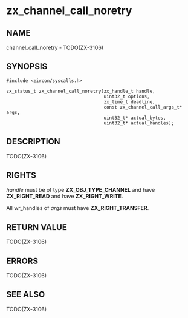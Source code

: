 # zx_channel_call_noretry

## NAME

<!-- Updated by update-docs-from-abigen, do not edit. -->

channel_call_noretry - TODO(ZX-3106)

## SYNOPSIS

<!-- Updated by update-docs-from-abigen, do not edit. -->

```
#include <zircon/syscalls.h>

zx_status_t zx_channel_call_noretry(zx_handle_t handle,
                                    uint32_t options,
                                    zx_time_t deadline,
                                    const zx_channel_call_args_t* args,
                                    uint32_t* actual_bytes,
                                    uint32_t* actual_handles);
```

## DESCRIPTION

TODO(ZX-3106)

## RIGHTS

<!-- Updated by update-docs-from-abigen, do not edit. -->

*handle* must be of type **ZX_OBJ_TYPE_CHANNEL** and have **ZX_RIGHT_READ** and have **ZX_RIGHT_WRITE**.

All wr_handles of *args* must have **ZX_RIGHT_TRANSFER**.

## RETURN VALUE

TODO(ZX-3106)

## ERRORS

TODO(ZX-3106)

## SEE ALSO

TODO(ZX-3106)
